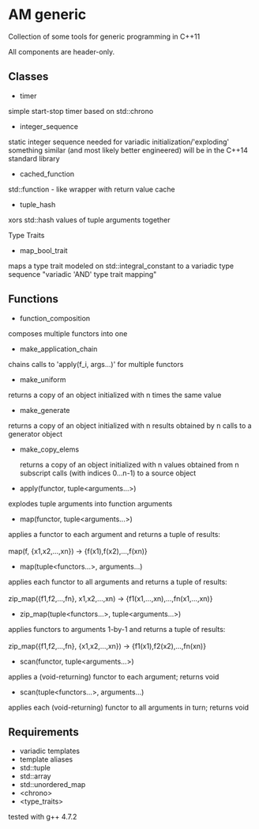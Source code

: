 AM generic
==========

Collection of some tools for generic programming in C++11

All components are header-only.


Classes
-------
- timer</br>
<p>
  simple start-stop timer based on std::chrono
</p>
  
- integer_sequence</br>
<p>
  static integer sequence needed for variadic initialization/'exploding' 
  something similar (and most likely better engineered) will be in the C++14
  standard library
</p> 
 
- cached_function</br>
<p>
  std::function - like wrapper with return value cache
</p>
 
- tuple_hash</br>
<p> 
  xors std::hash values of tuple arguments together
</p>

Type Traits
- map_bool_trait</br>
<p>
  maps a type trait modeled on std::integral_constant<bool,.> to
  a variadic type sequence "variadic 'AND' type trait mapping" 
</p>


Functions
---------
- function_composition</br>
<p>
  composes multiple functors into one
</p>
  
- make_application_chain</br>
<p>
  chains calls to 'apply(f_i, args...)' for multiple functors 
</p>
  
- make_uniform</br>
<p>
  returns a copy of an object initialized with n times the same value
</p>

- make_generate</br>
<p>
  returns a copy of an object initialized with n results obtained by 
  n calls to a generator object
</p>
  
- make_copy_elems</br><p>
  returns a copy of an object initialized with n values obtained from n
  subscript calls (with indices 0...n-1) to a source object
</p>
  

- apply(functor, tuple&lt;arguments...&gt;)</br>
<p>
  explodes tuple arguments into function arguments
</p>
  

- map(functor, tuple&lt;arguments...&gt;)</br>
<p>
  applies a functor to each argument and returns a tuple of results: 
  </br></br>  
  map(f, {x1,x2,...,xn}) -> {f(x1),f(x2),...,f(xn)}
</p>
  

- map(tuple&lt;functors...&gt;, arguments...)</br>
<p>
  applies each functor to all arguments and returns a tuple of results: 
  </br></br>  
  zip_map({f1,f2,...,fn}, x1,x2,...,xn) -> {f1(x1,...,xn),...,fn(x1,...,xn)}
</p>
  

- zip_map(tuple&lt;functors...&gt;, tuple&lt;arguments...&gt;)</br>
<p>
  applies functors to arguments 1-by-1 and returns a tuple of results: 
  </br></br>  
  zip_map({f1,f2,...,fn}, {x1,x2,...,xn}) -> {f1(x1),f2(x2),...,fn(xn)}
</p>
  

- scan(functor, tuple&lt;arguments...&gt;)</br>
<p>
  applies a (void-returning) functor to each argument; returns void
</p>
  

- scan(tuple&lt;functors...&gt;, arguments...)</br>
<p>
  applies each (void-returning) functor to all arguments in turn; returns void
</p>


Requirements
------------
 - variadic templates
 - template aliases
 - std::tuple
 - std::array
 - std::unordered_map
 - &lt;chrono&gt;
 - &lt;type_traits&gt;

tested with g++ 4.7.2
